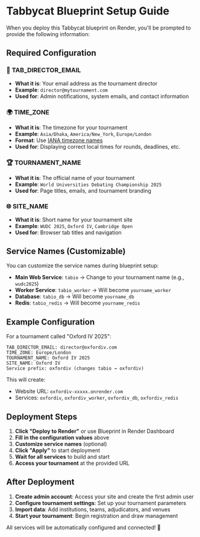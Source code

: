 # Tabbycat Blueprint Setup Guide

When you deploy this Tabbycat blueprint on Render, you'll be prompted to provide the following information:

## Required Configuration

### 📧 **TAB_DIRECTOR_EMAIL**
- **What it is**: Your email address as the tournament director
- **Example**: `director@mytournament.com`
- **Used for**: Admin notifications, system emails, and contact information

### 🌍 **TIME_ZONE**
- **What it is**: The timezone for your tournament
- **Example**: `Asia/Dhaka`, `America/New_York`, `Europe/London`
- **Format**: Use [IANA timezone names](https://en.wikipedia.org/wiki/List_of_tz_database_time_zones)
- **Used for**: Displaying correct local times for rounds, deadlines, etc.

### 🏆 **TOURNAMENT_NAME**
- **What it is**: The official name of your tournament
- **Example**: `World Universities Debating Championship 2025`
- **Used for**: Page titles, emails, and tournament branding

### 🌐 **SITE_NAME**
- **What it is**: Short name for your tournament site
- **Example**: `WUDC 2025`, `Oxford IV`, `Cambridge Open`
- **Used for**: Browser tab titles and navigation

## Service Names (Customizable)

You can customize the service names during blueprint setup:

- **Main Web Service**: `tabio` → Change to your tournament name (e.g., `wudc2025`)
- **Worker Service**: `tabio_worker` → Will become `yourname_worker`
- **Database**: `tabio_db` → Will become `yourname_db`
- **Redis**: `tabio_redis` → Will become `yourname_redis`

## Example Configuration

For a tournament called "Oxford IV 2025":

```
TAB_DIRECTOR_EMAIL: director@oxfordiv.com
TIME_ZONE: Europe/London
TOURNAMENT_NAME: Oxford IV 2025
SITE_NAME: Oxford IV
Service prefix: oxfordiv (changes tabio → oxfordiv)
```

This will create:
- Website URL: `oxfordiv-xxxxx.onrender.com`
- Services: `oxfordiv`, `oxfordiv_worker`, `oxfordiv_db`, `oxfordiv_redis`

## Deployment Steps

1. **Click "Deploy to Render"** or use Blueprint in Render Dashboard
2. **Fill in the configuration values** above
3. **Customize service names** (optional)
4. **Click "Apply"** to start deployment
5. **Wait for all services** to build and start
6. **Access your tournament** at the provided URL

## After Deployment

1. **Create admin account**: Access your site and create the first admin user
2. **Configure tournament settings**: Set up your tournament parameters
3. **Import data**: Add institutions, teams, adjudicators, and venues
4. **Start your tournament**: Begin registration and draw management

All services will be automatically configured and connected! 🚀
